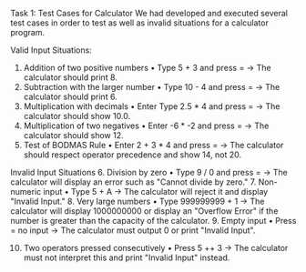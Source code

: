 Task 1: Test Cases for Calculator
We had developed and executed several test cases in order to test as well as invalid situations for a calculator program.

Valid Input Situations:
1. Addition of two positive numbers
• Type 5 + 3 and press = → The calculator should print 8.
2. Subtraction with the larger number
• Type 10 - 4 and press = → The calculator should print 6.
3. Multiplication with decimals
• Enter Type 2.5 * 4 and press = → The calculator should show 10.0.
4. Multiplication of two negatives
• Enter -6 * -2 and press = → The calculator should show 12.
5. Test of BODMAS Rule
• Enter 2 + 3 * 4 and press = → The calculator should respect operator precedence and show 14, not 20.

Invalid Input Situations
6. Division by zero
• Type 9 / 0 and press = → The calculator will display an error such as "Cannot divide by zero."
7. Non-numeric input
• Type 5 + A → The calculator will reject it and display "Invalid Input."
8. Very large numbers
• Type 999999999 + 1 → The calculator will display 1000000000 or display an "Overflow Error" if the number is greater than the capacity of the calculator.
9. Empty input
• Press = no input → The calculator must output 0 or print "Invalid Input".

10. Two operators pressed consecutively
• Press 5 ++ 3 → The calculator must not interpret this and print "Invalid Input" instead.